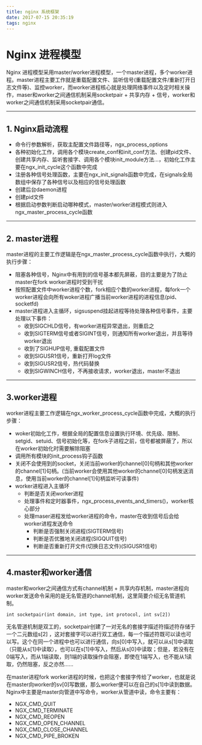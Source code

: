 ```yaml
---
title: nginx 系统框架
date: 2017-07-15 20:35:19
tags: nginx
---
```


#  Nginx 进程模型

Nginx 进程模型采用master/worker进程模型，一个master进程，多个worker进程。master进程主要工作就是重载配置文件、监听信号(重载配置文件/重新打开日志文件等)、监控worker，而worker进程核心就是处理网络事件以及定时相关操作，maser和worker之间通信机制采用socketpair + 共享内存 + 信号，worker和worker之间通信机制采用socketpair通信。

---

## 1. Nginx启动流程

- 命令行参数解析，获取主配置文件路径等，ngx_process_options
- 各种初始化工作，调用各个模块create_conf和init_conf方法、创建pid文件、创建共享内存、监听套接字、调用各个模块init_module方法...，初始化工作主要在ngx_init_cycle这个函数中完成
- 注册各种信号处理函数，主要在ngx_init_signals函数中完成，在signals全局数组中保存了各种信号以及相应的信号处理函数
- 创建后台daemon进程
- 创建pid文件
- 根据启动参数判断启动哪种模式，master/worker进程模式则进入ngx_master_process_cycle函数

<!-- more -->

---

## 2. master进程

master进程的主要工作逻辑是在ngx_master_process_cycle函数中执行，大概的执行步骤：

- 阻塞各种信号，Nginx中有用到的信号基本都先屏蔽，目的主要是为了防止master在fork worker进程时受到干扰
- 按照配置文件中worker进程个数，fork相应个数的worker进程，每fork一个worker进程会向所有woker进程广播当前worker进程的进程信息(pid、socketfd)
- master进程进入主循环，sigsuspend挂起进程等待处理各种信号事件，主要处理以下事件：
  - 收到SIGCHLD信号，有worker进程异常退出，则重启之
  - 收到SIGTERM信号或者SIGINT信号，则通知所有worker退出，并且等待worker退出
  - 收到了SIGHUP信号, 重载配置文件
  - 收到SIGUSR1信号，重新打开log文件
  - 收到SIGUSR2信号，热代码替换
  - 收到SIGWINCH信号，不再接收请求，worker退出，master不退出

---

## 3.worker进程

worker进程主要工作逻辑在ngx_worker_process_cycle函数中完成，大概的执行步骤：

- woker初始化工作，根据全局的配置信息设置执行环境、优先级、限制、setgid、setuid、信号初始化等，在fork子进程之前，信号都被屏蔽了，所以在worker初始化时需要解除阻塞
- 调用所有模块的init_process钩子函数
- 关闭不会使用到的socket，关闭当前worker的channel[0]句柄和其他worker的channel[1]句柄。(当前worker会使用其他worker的channel[0]句柄发送消息，使用当前worker的channel[1]句柄监听可读事件)
- worker进程进入主循环
  - 判断是否关闭worker进程
  - 处理事件和定时器事件，ngx_process_events_and_timers()，worker核心部分
  - 处理maser进程发给worker进程的命令，master在收到信号后会给worker进程发送命令
    - 判断是否强制关闭进程(SIGTERM信号)
    - 判断是否优雅地关闭进程(SIGQUIT信号)
    - 判断是否重新打开文件(切换日志文件)(SIGUSR1信号)

----

## 4.master和worker通信

master和worker之间通信方式有channel机制  + 共享内存机制，master进程向worker发送命令采用的是无名管道的channel机制，这里简要介绍无名管道机制。

`int socketpair(int domain, int type, int protocol, int sv[2])`

无名管道机制是双工的，socketpair创建了一对无名的套接字描述符描述符存储于一个二元数组s[2] ，这对套接字可以进行双工通信，每一个描述符既可以读也可以写。这个在同一个进程中也可以进行通信，向s[0]中写入，就可以从s[1]中读取（只能从s[1]中读取），也可以在s[1]中写入，然后从s[0]中读取；但是，若没有在0端写入，而从1端读取，则1端的读取操作会阻塞，即使在1端写入，也不能从1读取，仍然阻塞，反之亦然......

在master进程fork worker进程的时候，也把这个套接字传给了worker，也就是说在master向worker的sv[0]写数据，那么worker便可以在自己的s[1]中读到数据。Nginx中主要是master向管道中写命令，worker从管道中读，命令主要有：

- NGX_CMD_QUIT
- NGX_CMD_TERMINATE
- NGX_CMD_REOPEN
- NGX_CMD_OPEN_CHANNEL
- NGX_CMD_CLOSE_CHANNEL
- NGX_CMD_PIPE_BROKEN


